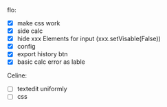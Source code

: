 flo:

- [x] make css work
- [x] side calc
- [x] hide xxx Elements for input (xxx.setVisable(False))
- [x] config
- [x] export history btn
- [x] basic calc error as lable

Celine:

- [ ] textedit uniformly
- [ ] css
